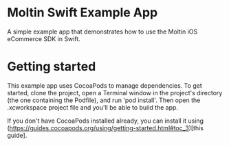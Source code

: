 # Moltin Swift Example App
A simple example app that demonstrates how to use the Moltin iOS eCommerce SDK in Swift.

# Getting started
This example app uses CocoaPods to manage dependencies. To get started, clone the project, open a Terminal window in the project's directory (the one containing the Podfile), and run 'pod install'. Then open the .xcworkspace project file and you'll be able to build the app.

If you don't have CocoaPods installed already, you can install it using (https://guides.cocoapods.org/using/getting-started.html#toc_3)[this guide].
